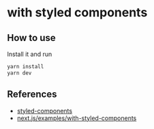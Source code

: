 # with styled components

## How to use

Install it and run

```zsh
yarn install
yarn dev
```

## References

- [styled-components](https://styled-components.com/)
- [next.js/examples/with-styled-components](https://github.com/zeit/next.js/tree/canary/examples/with-firebase-hosting)
